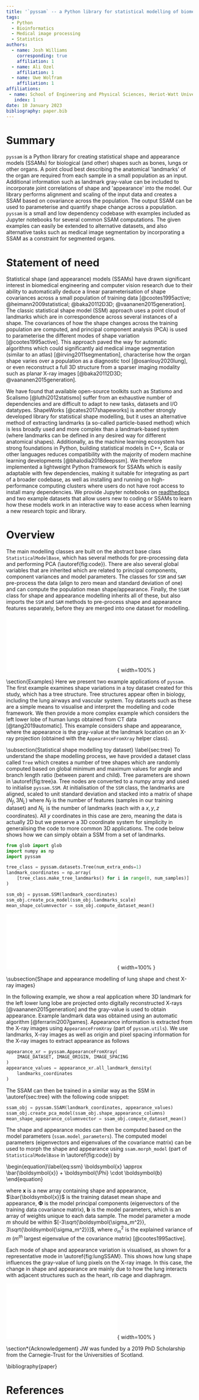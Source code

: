 ```yaml
---
title: '`pyssam` -- a Python library for statistical modelling of biomedical shape and appearance'
tags:
  - Python
  - Bioinformatics
  - Medical image processing
  - Statistics
authors:
  - name: Josh Williams
    corresponding: true
    affiliation: 1
  - name: Ali Ozel
    affiliation: 1
  - name: Uwe Wolfram
    affiliation: 1
affiliations:
 - name: School of Engineering and Physical Sciences, Heriot-Watt University, Edinburgh, UK
   index: 1
date: 10 January 2023
bibliography: paper.bib
---
```


# Summary

`pyssam` is a Python library for creating statistical shape and appearance models (SSAMs) for biological (and other) shapes such as bones, lungs or other organs.
A point cloud best describing the anatomical 'landmarks' of the organ are required from each sample in a small population as an input. 
Additional information such as landmark gray-value can be included to incorporate joint correlations of shape and 'appearance' into the model.
Our library performs alignment and scaling of the input data and creates a SSAM based on covariance across the population.
The output SSAM can be used to parameterise and quantify shape change across a population.
`pyssam` is a small and low dependency codebase with examples included as Jupyter notebooks for several common SSAM computations.
The given examples can easily be extended to alternative datasets, and also alternative tasks such as medical image segmentation by incorporating a SSAM as a constraint for segmented organs.

# Statement of need
Statistical shape (and appearance) models (SSAMs) have drawn significant interest in biomedical engineering and computer vision research due to their ability to automatically deduce a linear parameterisation of shape covariances across a small population of training data [@cootes1995active; @heimann2009statistical; @baka20112D3D; @vaananen2015generation].
The classic statistical shape model (SSM) approach uses a point cloud of landmarks which are in correspondence across several instances of a shape.
The covariances of how the shape changes across the training population are computed, and principal component analysis (PCA) is used to parameterise the different modes of shape variation [@cootes1995active].
This approach paved the way for automatic algorithms which could significantly aid medical image segmentation (similar to an atlas) [@irving2011segmentation], characterise how the organ shape varies over a population as a diagnostic tool [@osanlouy2020lung], or even reconstruct a full 3D structure from a sparser imaging modality such as planar X-ray images [@baka20112D3D; @vaananen2015generation].

We have found that available open-source toolkits such as Statismo and Scalismo [@luthi2012statismo] suffer from an exhaustive number of dependencies and are difficult to adapt to new tasks, datasets and I/O datatypes.
ShapeWorks [@cates2017shapeworks] is another strongly developed library for statistical shape modelling, but it uses an alternative method of extracting landmarks (a so-called particle-based method) which is less broadly used and more complex than a landmark-based system (where landmarks can be defined in any desired way for different anatomical shapes).
Additionally, as the machine learning ecosystem has strong foundations in Python, building statistical models in C++, Scala or other languages reduces compatibility with the majority of modern machine learning developments [@bhalodia2018deepssm].
We therefore implemented a lightweight Python framework for SSAMs which is easily adaptable with few dependencies, making it suitable for integrating as part of a broader codebase, as well as installing and running on high-performance computing clusters where users do not have root access to install many dependencies. 
We provide Jupyter notebooks on [readthedocs](https://pyssam.readthedocs.io/en/latest/) and two example datasets that allow users new to coding or SSAMs to learn how these models work in an interactive way to ease access when learning a new research topic and library.

# Overview

The main modelling classes are built on the abstract base class `StatisticalModelBase`, which has several methods for pre-processing data and performing PCA (\autoref{fig:code}).
There are also several global variables that are inherited which are related to principal components, component variances and model parameters.
The classes for `SSM` and `SAM` pre-process the data (align to zero mean and standard deviation of one) and can compute the population mean shape/appearance.
Finally, the `SSAM` class for shape and appearance modelling inherits all of these, but also imports the `SSM` and `SAM` methods to pre-process shape and appearance features separately, before they are merged into one dataset for modelling.

![Schematic overview of the codebase. Each modelling class is abstracted from the `StatisticalModelBase` class and contains several inherited variables such as model weights and principal components. The `SSAM` class inherits from `StatisticalModelBase`, but also uses pre-processing pipelines from `SSM` and `SAM`.\label{fig:code}](figures/code-schematic.pdf){ width=100% }


\section{Examples}
Here we present two example applications of `pyssam`. 
The first example examines shape variations in a toy dataset created for this study, which has a tree structure.
Tree structures appear often in biology, including the lung airways and vascular system. 
Toy datasets such as these are a simple means to visualise and interpret the modelling and code framework.
We then provide a more complex example which considers the left lower lobe of human lungs obtained from CT data [@tang2019automatic].
This example considers shape and appearance, where the appearance is the gray-value at the landmark location on an X-ray projection (obtained with the `AppearanceFromXray` helper class).

\subsection{Statistical shape modelling toy dataset} \label{sec:tree}
To understand the shape modelling process, we have provided a dataset class called `Tree` which creates a number of tree shapes which are randomly computed based on global minimum and maximum values for angle and branch length ratio (between parent and child).
Tree parameters are shown in \autoref{fig:tree}a.
Tree nodes are converted to a numpy array and used to initialise `pyssam.SSM`.
At initialisation of the `SSM` class, the landmarks are aligned, scaled to unit standard deviation and stacked into a matrix of shape $(N_f, 3N_L)$ where $N_f$ is the number of features (samples in our training dataset) and $N_L$ is the number of landmarks (each with a $x,y,z$ coordinates).
All $y$ coordinates in this case are zero, meaning the data is actually 2D but we preserve a 3D coordinate system for simplicity in generalising the code to more common 3D applications.
The code below shows how we can simply obtain a SSM from a set of landmarks.

```python
from glob import glob
import numpy as np
import pyssam

tree_class = pyssam.datasets.Tree(num_extra_ends=1)
landmark_coordinates = np.array(
    [tree_class.make_tree_landmarks() for i in range(0, num_samples)]
)

ssm_obj = pyssam.SSM(landmark_coordinates)
ssm_obj.create_pca_model(ssm_obj.landmarks_scale)
mean_shape_columnvector = ssm_obj.compute_dataset_mean()
```

![Overview of tree dataset population. Panels show (a) a visualisation of 100 tree samples, and (b) cumulative variance versus the number of PCA components constructed by the statistical shape model. Inset of (a) shows a legend describing the morphological parameters varied to create the tree dataset. These parameters include the initial branch length, $L_1$, the branch length ratio $L_R = L_2/L_1$, and branching angle $\theta$.\label{fig:tree}](figures/figure2-tree-example.pdf){ width=100% }

\subsection{Shape and appearance modelling of lung shape and chest X-ray images}

In the following example, we show a real application where 3D landmark for the left lower lung lobe are projected onto digitally reconstructed X-rays [@vaananen2015generation] and the gray-value is used to obtain appearance.
Example landmark data was obtained using an automatic algorithm [@ferrarini2007games].
Appearance information is extracted from the X-ray images using `AppearanceFromXray` (part of `pyssam.utils`).
We use landmarks, X-ray images as well as origin and pixel spacing information for the X-ray images to extract appearance as follows

```python
appearance_xr = pyssam.AppearanceFromXray(
    IMAGE_DATASET, IMAGE_ORIGIN, IMAGE_SPACING
)
appearance_values = appearance_xr.all_landmark_density(
    landmarks_coordinates
)
```

The SSAM can then be trained in a similar way as the SSM in \autoref{sec:tree} with the following code snippet:

```python
ssam_obj = pyssam.SSAM(landmark_coordinates, appearance_values)
ssam_obj.create_pca_model(ssam_obj.shape_appearance_columns)
mean_shape_appearance_columnvector = ssam_obj.compute_dataset_mean()
```

The shape and appearance modes can then be computed based on the model parameters (`ssam.model_parameters`). 
The computed model parameters (eigenvectors and eigenvalues of the covariance matrix) can be used to morph the shape and appearance using `ssam.morph_model` (part of `StatisticalModelBase` in \autoref{fig:code}) by 

\begin{equation}\label{eq:ssm}
\boldsymbol{x} \approx \bar{\boldsymbol{x}} + \boldsymbol{\Phi} \cdot \boldsymbol{b}  
\end{equation}

where $\boldsymbol{x}$ is a new array containing shape and appearance, $\bar{\boldsymbol{x}}$ is the training dataset mean shape and appearance, $\boldsymbol{\Phi}$ is the model principal components (eigenvectors of the training data covariance matrix), $\boldsymbol{b}$ is the model parameters, which is an array of weights unique to each data sample.
The model parameter a mode $m$ should be within $[-3\sqrt{\boldsymbol{\sigma_m^2}}, 3\sqrt{\boldsymbol{\sigma_m^2}}]$, where $\sigma_m^2$ is the explained variance of $m$ ($m^{th}$ largest eigenvalue of the covariance matrix) [@cootes1995active]. 

Each mode of shape and appearance variation is visualised, as shown for a representative mode in \autoref{fig:lungSSAM}.
This shows how lung shape influences the gray-value of lung pixels on the X-ray image. 
In this case, the change in shape and appearance are mainly due to how the lung interacts with adjacent structures such as the heart, rib cage and diaphragm.

![First mode of SSAM variation for lung lobe dataset. Panels show shape and appearance morphed using `ssam.morph_model` method and varying the model parameters (`ssam.model_parameters`), from -2, 0 (mean shape) and 2.\label{fig:lungSSAM}](figures/lung_ssam_mode1.pdf){ width=100% }

\section*{Acknowledgement}
JW was funded by a 2019 PhD Scholarship from the Carnegie-Trust for the Universities of Scotland. 

\bibliography{paper}


# References

[def]: figures/code-schematic.pdf
